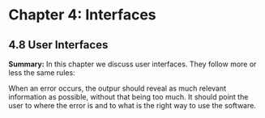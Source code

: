 # Chapter 4: Interfaces

## 4.8 User Interfaces

**Summary:** In this chapter we discuss user interfaces.
They follow more or less the same rules:

When an error occurs, the outpur should reveal as much relevant information as possible,
without that being too much.
It should point the user to where the error is and to what is the right way to use the software.
